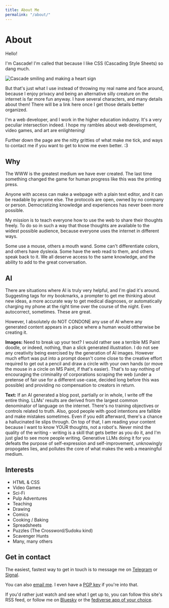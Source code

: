 ```yaml
---
title: About Me
permalink: "/about/"
---
```


# About

Hello!

I'm Cascade! I'm called that because I like CSS (Cascading Style Sheets) so dang much.

<img alt="Cascade smiling and making a heart sign" href="{{siteRoot}}/bin/img/CascadeLoveStick.png" notransform />

But that's just what I use instead of throwing my real name and face around, because I enjoy privacy and being an alternative silly creature on the internet is far more fun anyway. I have several characters, and many details about them! There will be a link here once I get those details better organized.

I'm a web developer, and I work in the higher education industry. It's a very peculiar intersection indeed. I hope my rambles about web development, video games, and art are enlightening!

Further down the page are the nitty gritties of what make me tick, and ways to contact me if you want to get to know me even better. :3

<h2 id="why">Why</h2>

The WWW is the greatest medium we have ever created. The last time something changed the game for human progress like this was the printing press.

Anyone with access can make a webpage with a plain text editor, and it can be readable by anyone else. The protocols are open, owned by no company or person. Democratizing knowledge and experiences has never been more possible.

My mission is to teach everyone how to use the web to share their thoughts freely. To do so in such a way that those thoughts are available to the widest possible audience, because everyone uses the internet in different ways.

Some use a mouse, others a mouth wand. Some can't differentiate colors, and others have dyslexia. Some have the web read to them, and others speak back to it. We all deserve access to the same knowledge, and the ability to add to the great conversation.

<h2 id="ai">AI</h2>

There are situations where AI is truly very helpful, and I'm glad it's around. Suggesting tags for my bookmarks, a prompter to get me thinking about new ideas, a more accurate way to get medical diagnoses, or automatically charging my phone at the right time over the course of the night. Even autocorrect, sometimes. These are great.

However, I absolutely do NOT CONDONE any use of AI where any generated content appears in a place where a human would ottherwise be creating it.

**Images:** Need to break up your text? I would rather see a terrible MS Paint doodle, or indeed, nothing, than a slick generated illustration. I do not see any creativity being exercised by the generation of AI images. However much effort was put into a prompt doesn't come close to the creative effort required to get out a pencil and draw a circle with your own hands (or move the mouse in a circle on MS Paint, if that's easier). That's to say nothing of encouraging the criminality of corporations scraping the web (under a pretense of fair use for a different use-case, decided long before this was possible) and providing no compensation to creators in return.

**Text:** If an AI generated a blog post, partially or in whole, I write off the entire thing. LLMs' results are derived from the largest common denominator of language on the internet. There's no training objectives or controls related to truth. Also, good people with good intentions are fallible and make mistakes sometimes. Even if you edit afterward, there's a chance a hallucinated lie slips through. On top of that, I am reading your content because I want to know YOUR thoughts, not a robot's. Never mind the quality of the writing - writing is a skill that gets better as you do it, and I'm just glad to see more people writing. Generative LLMs doing it for you defeats the purpose of self-expression and self-improvement,  unknowingly propogates lies, and pollutes the core of what makes the web a meaningful medium.

<h2 id="interests">Interests</h2>

- HTML & CSS
- Video Games
- Sci-Fi
- Pulp Adventures
- Teaching
- Drawing
- Comics
- Cooking / Baking
- Spreadsheets
- Puzzles (The Crossword/Sudoku kind)
- Scavenger Hunts
- Many, many others

<h2 id="contact">Get in contact</h2>

The easiest, fastest way to get in touch is to message me on [Telegram](https://t.me/cascadingspace) or [Signal](https://signal.me/#eu/jxgYKzxfauPAqawTEgeeeqaXcs4oppAoCt3gq4MKcfaNPBimunVLQKNZy9ZOydwy).

You can also [email me](mailto:cascade@cascading.space). I even have a [PGP key](/bin/cascade-pgp.txt) if you're into that.

If you'd rather just watch and see what I get up to, you can follow this site's RSS feed, or follow me on [Bluesky](https://bsky.app/profile/cascading.space) or the [fediverse app of your choice](https://furry.engineer/@cascade).